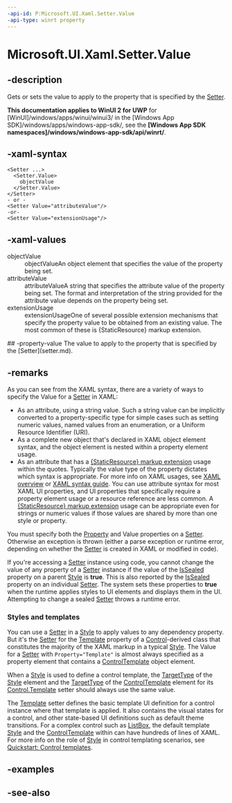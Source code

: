 ```yaml
---
-api-id: P:Microsoft.UI.Xaml.Setter.Value
-api-type: winrt property
---
```


<!-- Property syntax
public object Value { get;  set; }
-->

# Microsoft.UI.Xaml.Setter.Value

## -description
Gets or sets the value to apply to the property that is specified by the [Setter](setter.md).

**This documentation applies to WinUI 2 for UWP** for [WinUI]/windows/apps/winui/winui3/ in the [Windows App SDK]/windows/apps/windows-app-sdk/, see the **[Windows App SDK namespaces]/windows/windows-app-sdk/api/winrt/**.

## -xaml-syntax
```xaml
<Setter ...>
  <Setter.Value>
    objectValue
  </Setter.Value>
</Setter>
- or -
<Setter Value="attributeValue"/>
-or-
<Setter Value="extensionUsage"/>
```


## -xaml-values
<dl><dt>objectValue</dt><dd>objectValueAn object element that specifies the value of the property being set.</dd>
<dt>attributeValue</dt><dd>attributeValueA string that specifies the attribute value of the property being set. The format and interpretation of the string provided for the attribute value depends on the property being set.</dd>
<dt>extensionUsage</dt><dd>extensionUsageOne of several possible extension mechanisms that specify the property value to be obtained from an existing value. The most common of these is {StaticResource} markup extension.</dd>
</dl>
## -property-value
The value to apply to the property that is specified by the [Setter](setter.md).

## -remarks
As you can see from the XAML syntax, there are a variety of ways to specify the Value for a [Setter](setter.md) in XAML:
+ As an attribute, using a string value. Such a string value can be implicitly converted to a property-specific type for simple cases such as setting numeric values, named values from an enumeration, or a Uniform Resource Identifier (URI).
+ As a complete new object that's declared in XAML object element syntax, and the object element is nested within a property element usage.
+ As an attribute that has a [{StaticResource} markup extension](/windows/uwp/xaml-platform/staticresource-markup-extension) usage within the quotes.
Typically the value type of the property dictates which syntax is appropriate. For more info on XAML usages, see [XAML overview](/windows/uwp/xaml-platform/xaml-overview) or [XAML syntax guide](/windows/uwp/xaml-platform/xaml-syntax-guide). You can use attribute syntax for most XAML UI properties, and UI properties that specifically require a property element usage or a resource reference are less common. A [{StaticResource} markup extension](/windows/uwp/xaml-platform/staticresource-markup-extension) usage can be appropriate even for strings or numeric values if those values are shared by more than one style or property.

You must specify both the [Property](setter_property.md) and Value properties on a [Setter](setter.md). Otherwise an exception is thrown (either a parse exception or runtime error, depending on whether the [Setter](setter.md) is created in XAML or modified in code).

If you're accessing a [Setter](setter.md) instance using code, you cannot change the value of any property of a [Setter](setter.md) instance if the value of the [IsSealed](style_issealed.md) property on a parent [Style](style.md) is **true**. This is also reported by the [IsSealed](setterbase_issealed.md) property on an individual [Setter](setter.md). The system sets these properties to **true** when the runtime applies styles to UI elements and displays them in the UI. Attempting to change a sealed [Setter](setter.md) throws a runtime error.

### Styles and templates

You can use a [Setter](setter.md) in a [Style](style.md) to apply values to any dependency property. But it's the [Setter](setter.md) for the [Template](../microsoft.ui.xaml.controls/control_template.md) property of a [Control](../microsoft.ui.xaml.controls/control.md)-derived class that constitutes the majority of the XAML markup in a typical [Style](style.md). The Value for a [Setter](setter.md) with `Property="Template"` is almost always specified as a property element that contains a [ControlTemplate](../microsoft.ui.xaml.controls/controltemplate.md) object element.

When a [Style](style.md) is used to define a control template, the [TargetType](style_targettype.md) of the [Style](style.md) element and the [TargetType](../microsoft.ui.xaml.controls/controltemplate_targettype.md) of the [ControlTemplate](../microsoft.ui.xaml.controls/controltemplate.md) element for its [Control.Template](../microsoft.ui.xaml.controls/control_template.md) setter should always use the same value.

The [Template](../microsoft.ui.xaml.controls/control_template.md) setter defines the basic template UI definition for a control instance where that template is applied. It also contains the visual states for a control, and other state-based UI definitions such as default theme transitions. For a complex control such as [ListBox](../microsoft.ui.xaml.controls/listbox.md), the default template [Style](style.md) and the [ControlTemplate](../microsoft.ui.xaml.controls/controltemplate.md) within can have hundreds of lines of XAML. For more info on the role of [Style](style.md) in control templating scenarios, see [Quickstart: Control templates](/previous-versions/windows/apps/hh465374(v=win.10)).

## -examples

## -see-also
